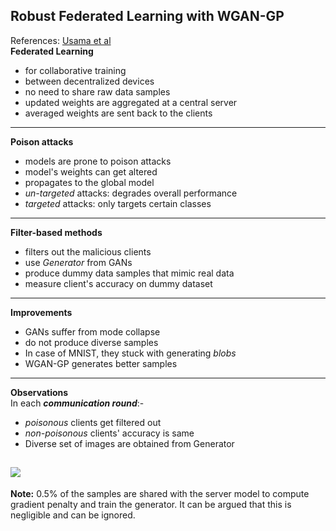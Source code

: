 ## Robust Federated Learning with WGAN-GP
References: [Usama et al](https://doi.org/10.48550/arXiv.2503.20884)   
**Federated Learning**   
* for collaborative training
* between decentralized devices
* no need to share raw data samples
* updated weights are aggregated at a central server
* averaged weights are sent back to the clients
---

**Poison attacks**   
* models are prone to poison attacks
* model's weights can get altered
* propagates to the global model
* *un-targeted* attacks: degrades overall performance
* *targeted* attacks: only targets certain classes
---

**Filter-based methods**   
* filters out the malicious clients
* use *Generator* from GANs
* produce dummy data samples that mimic real data
* measure client's accuracy on dummy dataset
---

**Improvements**
* GANs suffer from mode collapse
* do not produce diverse samples
* In case of MNIST, they stuck with generating *blobs*
* WGAN-GP generates better samples
---

**Observations**   
In each ***communication round***:-
* *poisonous* clients get filtered out
* *non-poisonous* clients' accuracy is same
* Diverse set of images are obtained from Generator

![](https://www.kaggleusercontent.com/kf/254650135/eyJhbGciOiJkaXIiLCJlbmMiOiJBMTI4Q0JDLUhTMjU2In0..0Kh9hJrYZUC-4SSb5r7nVQ.u5Ey60-VPhDRjqwhrMFvDy08SNl2nizJGG8-5BqVH-AdFamkPeGXS1_caoPauoispP-WXo1oolR5gbxbMTnd_JxHUjEm3f53Uh3J_0VKHUu3Ybbphz4gMPRB1cqB-b80fBq9aJ5QdB2HalR1kLKfLRQ2cMf4xR2QNgCUvCY48M0Ey3OoMjpcSeF2hV2t_UJ3KWlw82pPI7uJZIfVMbwkCn099SoKAdwBtOtu99_ZgaPk46lfaEkoeFdG5n0ygYiwfVHOLbqPYNdtFVfXrkMY2L1KYvTZ2k2g2M6adJYZ3hJMtE1L_T5LqtGpebaIX-54XIuUG8-RDbw0fb5Fx8AQfFxnqSmteYvw99D84QsSvL3VdprHhHF-lo4lC7NbNH1SenkMdThwz77neNdpkMb-PS0QNPrIug7wuDEwWfqNhLIdMQ6_HEi150VbG4MqG2ILjPuW2sMRXaPV6SXk_axIjNv5Ilw135aa-oLLEicgtTXP_1ZilsNkH5MFc93lH4Puh6_3Hly4OmJpJs-DPayoRrYEm8HRzKGxrj0QJdTw0u_F-KJLkF-x48wT5CprLdsrE3-WPqt-oKu3yH_23JrFxP2ZEOfQfPFbEQ8CzRYAucXZGb276SVQCWsAFXKTTpnjrAaG7D7mjUr45dYgkbuy0y8XQeS_fhDAO9HDJghJfno.56AtGQHJMH8VuWtrHqsggQ/__results___files/__results___6_73.png)
---
**Note:** 0.5% of the samples are shared with the server model to compute gradient penalty and train the generator. It can be argued that this is negligible and can be ignored.
